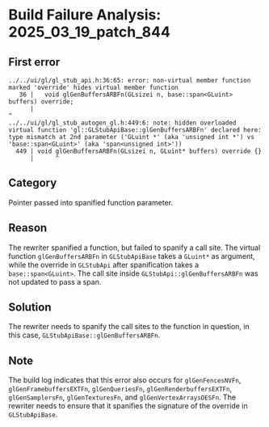 # Build Failure Analysis: 2025_03_19_patch_844

## First error
```
../../ui/gl/gl_stub_api.h:36:65: error: non-virtual member function marked 'override' hides virtual member function
   36 |   void glGenBuffersARBFn(GLsizei n, base::span<GLuint> buffers) override;
      |                                                                 ^
../../ui/gl/gl_stub_autogen_gl.h:449:6: note: hidden overloaded virtual function 'gl::GLStubApiBase::glGenBuffersARBFn' declared here: type mismatch at 2nd parameter ('GLuint *' (aka 'unsigned int *') vs 'base::span<GLuint>' (aka 'span<unsigned int>'))
  449 | void glGenBuffersARBFn(GLsizei n, GLuint* buffers) override {}
      |      ^
```

## Category
Pointer passed into spanified function parameter.

## Reason
The rewriter spanified a function, but failed to spanify a call site. The virtual function `glGenBuffersARBFn` in `GLStubApiBase` takes a `GLuint*` as argument, while the override in `GLStubApi` after spanification takes a `base::span<GLuint>`. The call site inside `GLStubApi::glGenBuffersARBFn` was not updated to pass a span.

## Solution
The rewriter needs to spanify the call sites to the function in question, in this case, `GLStubApiBase::glGenBuffersARBFn`.

## Note
The build log indicates that this error also occurs for `glGenFencesNVFn`, `glGenFramebuffersEXTFn`, `glGenQueriesFn`, `glGenRenderbuffersEXTFn`, `glGenSamplersFn`, `glGenTexturesFn`, and `glGenVertexArraysOESFn`. The rewriter needs to ensure that it spanifies the signature of the override in `GLStubApiBase`.